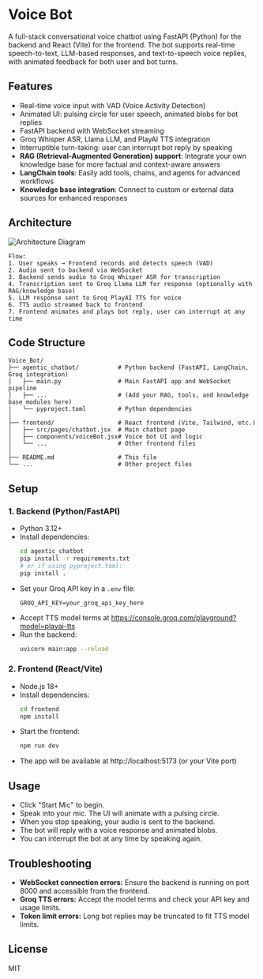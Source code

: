 # Voice Bot

A full-stack conversational voice chatbot using FastAPI (Python) for the backend and React (Vite) for the frontend. The bot supports real-time speech-to-text, LLM-based responses, and text-to-speech voice replies, with animated feedback for both user and bot turns.

## Features

- Real-time voice input with VAD (Voice Activity Detection)
- Animated UI: pulsing circle for user speech, animated blobs for bot replies
- FastAPI backend with WebSocket streaming
- Groq Whisper ASR, Llama LLM, and PlayAI TTS integration
- Interruptible turn-taking: user can interrupt bot reply by speaking
- **RAG (Retrieval-Augmented Generation) support**: Integrate your own knowledge base for more factual and context-aware answers
- **LangChain tools**: Easily add tools, chains, and agents for advanced workflows
- **Knowledge base integration**: Connect to custom or external data sources for enhanced responses

## Architecture

![Architecture Diagram](https://github.com/manasdhir/Voice_Bot/blob/main/frontend/public/arch.png)

```
Flow:
1. User speaks → Frontend records and detects speech (VAD)
2. Audio sent to backend via WebSocket
3. Backend sends audio to Groq Whisper ASR for transcription
4. Transcription sent to Groq Llama LLM for response (optionally with RAG/knowledge base)
5. LLM response sent to Groq PlayAI TTS for voice
6. TTS audio streamed back to frontend
7. Frontend animates and plays bot reply, user can interrupt at any time
```

## Code Structure

```
Voice_Bot/
├── agentic_chatbot/           # Python backend (FastAPI, LangChain, Groq integration)
│   ├── main.py                # Main FastAPI app and WebSocket pipeline
│   ├── ...                    # (Add your RAG, tools, and knowledge base modules here)
│   └── pyproject.toml         # Python dependencies
│
├── frontend/                  # React frontend (Vite, Tailwind, etc.)
│   ├── src/pages/chatbot.jsx  # Main chatbot page
│   ├── components/voiceBot.jsx# Voice bot UI and logic
│   └── ...                    # Other frontend files
│
├── README.md                  # This file
└── ...                        # Other project files
```

## Setup

### 1. Backend (Python/FastAPI)

- Python 3.12+
- Install dependencies:
  ```bash
  cd agentic_chatbot
  pip install -r requirements.txt
  # or if using pyproject.toml:
  pip install .
  ```
- Set your Groq API key in a `.env` file:
  ```env
  GROQ_API_KEY=your_groq_api_key_here
  ```
- Accept TTS model terms at https://console.groq.com/playground?model=playai-tts
- Run the backend:
  ```bash
  uvicorn main:app --reload
  ```

### 2. Frontend (React/Vite)

- Node.js 18+
- Install dependencies:
  ```bash
  cd frontend
  npm install
  ```
- Start the frontend:
  ```bash
  npm run dev
  ```
- The app will be available at http://localhost:5173 (or your Vite port)

## Usage

- Click "Start Mic" to begin.
- Speak into your mic. The UI will animate with a pulsing circle.
- When you stop speaking, your audio is sent to the backend.
- The bot will reply with a voice response and animated blobs.
- You can interrupt the bot at any time by speaking again.

## Troubleshooting

- **WebSocket connection errors:** Ensure the backend is running on port 8000 and accessible from the frontend.
- **Groq TTS errors:** Accept the model terms and check your API key and usage limits.
- **Token limit errors:** Long bot replies may be truncated to fit TTS model limits.

## License

MIT
